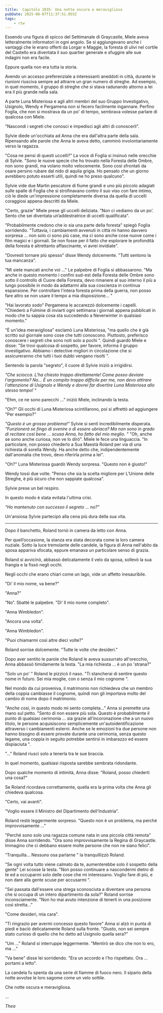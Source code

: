 ```yaml
---
title:  Capitolo 1035- Una notte oscura e meravigliosa
pubDate: 2025-08-07T11:37:51.055Z
tags:
    - rtw
---
```



Essendo una figura di spicco del Settimanale di Graycastle, Miele aveva letteralmente informatori in ogni angolo. Se si aggiungevano anche i vantaggi che le erano offerti da Lorgar e Maggie, la foresta di ulivi nel cortile del Castello era diventata il suo quartier generale e sfuggire alle sue indagini non era facile.


Eppure quella non era tutta la storia.


Avendo un accesso preferenziale a interessanti aneddoti in città, durante le riunioni riusciva sempre ad attrarre un gran numero di streghe. Ad esempio, in quel momento, il gruppo di streghe che si stava radunando attorno a lei era il più grande nella sala.


A parte Luna Misteriosa e agli altri membri del suo Gruppo Investigativo, Usignolo, Wendy e Pergamena non si fecero facilmente ingannare. Perfino Foglia, che non si mostrava da un po' di tempo, sembrava volesse parlare di qualcosa con Miele.


"Nascondi i segreti che conosci e impedisci agli altri di conoscerli”.


Sylvie diede un'occhiata ad Anna che era dall'altra parte della sala. Ripensando alle parole che Anna le aveva detto, camminò involontariamente verso la ragazza.


"Cosa ne pensi di questi uccelli?" La voce di Foglia si insinuò nelle orecchie di Sylvie. "Sono le nuove specie che ho trovato nella Foresta delle Ombre, non sono grandi, ma volano molto velocemente. Sono così sfrontati da osare persino rubare dal nido di aquila grigia. Ho pensato che un giorno avrebbero potuto esserti utili, quindi ne ho preso qualcuno".


Sylvie vide due Martin pescatore di fiume grandi e uno più piccolo adagiati sulle spalle di Foglia che si strofinavano contro il suo viso con fare intimo, ciò le diede un'impressione completamente diversa da quella di uccelli coraggiosi appena descritti da Miele.


"Certo, grazie" Miele prese gli uccelli deliziata. "Non ci vediamo da un po’. Sento che sei diventata un’addestratrice di uccelli qualificata".


"Probabilmente credono che io sia una parte della foresta" spiegò Foglia sorridendo. "Tuttavia, i cambiamenti avvenuti in città mi hanno davvero sorpresa ... non solo ci sono più case, ma ci sono anche cose nuove come i film magici e i giornali. Se non fosse per il fatto che esplorare le profondità della foresta è altrettanto affascinante, vi avrei invidiate".


"Dovresti tornare più spesso" disse Wendy dolcemente. "Tutti sentono la tua mancanza".


"Mi siete mancati anche voi ..." Le palpebre di Foglia si abbassarono. "Ma anche in questo momento i confini sud-est della Foresta delle Ombre sono sotto il controllo di Cuore della Foresta, devo rimanere al suo interno il più a lungo possibile in modo da adattarmi alla sua coscienza in continua espansione. Per controllare l'intera foresta prima della guerra, non posso fare altro se non usare il tempo a mia disposizione... "


"Hai lavorato sodo" Pergamena le accarezzò dolcemente i capelli. "Chiederò a Fulmine di inviarti ogni settimana i giornali appena pubblicati in modo che tu sappia cosa sta succedendo a Neverwinter in qualsiasi momento.”


"È un'idea meravigliosa" esclamò Luna Misteriosa, "ma quello che è già scritto sul giornale sono cose che tutti conoscono. Piuttosto, preferisco conoscere i segreti che sono noti solo a pochi ". Quindi guardò Miele e disse: "Se trovi qualcosa di sospetto, per favore, informa il gruppo investigativo. Abbiamo i detective migliori in circolazione che si assicureranno che tutti i tuoi dubbi vengano risolti ".


Sentendo la parola "segreto", il cuore di Sylvie iniziò a irrigidirsi.


<em>“Che sciocca.</em> <em>L’ha chiesto troppo direttamente! Come posso deviare l'argomento? No... È un compito troppo difficile per me, non devo attirare l'attenzione di Usignolo e Wendy e dovrei far divertire Luna Misteriosa allo stesso tempo!</em> “


"Ehm, ce ne sono parecchi ..." iniziò Miele, inclinando la testa.


"Oh?" Gli occhi di Luna Misteriosa scintillarono, poi si affrettò ad aggiungere "Per esempio?"


<em> "Questo è un grosso problema!" </em>Sylvie si sentì incredibilmente disperata. <em>"Funzionerà se fingo di svenire o di essere ubriaca? Ma non sono in grado di recitare così bene ... scusa Anna, ho fatto del mio meglio. "</em><em>
</em>
"Oh, anche se sono anche curiosa, non ve lo dirò". Miele le fece una linguaccia. "In particolare, non posso chiederlo a Sua Maestà Roland per via di una richiesta di sorella Wendy. Ha anche detto che, indipendentemente dall'anomalia che trovo, devo riferirla prima a lei".


"Oh?" Luna Misteriosa guardò Wendy sorpresa. "Questo non è giusto!"


Wendy tossì due volte. "Penso che sia la scelta migliore per L’Unione delle Streghe, è più sicuro che non sappiate qualcosa".


Sylvie prese un bel respiro.


In questo modo è stata evitata l'ultima crisi.


<em>“Ho mantenuto con successo il segreto ... no?”</em>


Un'ansiosa Sylvie partecipò alla cena più dura della sua vita.


***************


Dopo il banchetto, Roland tornò in camera da letto con Anna.


Per quell’occasione, la stanza era stata decorata come la loro camera nuziale. Sotto la luce tremolante delle candele, la figura di Anna nell'abito da sposa appariva sfocata, eppure emanava un particolare senso di grazia.


Roland si avvicinò, abbassò delicatamente il velo da sposa, sollevò la sua frangia e la fissò negli occhi.


Negli occhi che erano chiari come un lago, vide un affetto inesauribile.


"Di' il mio nome, va bene?"


"Anna?"


“No”. Sbatté le palpebre. "Dì’ Il mio nome completo".


"Anna Wimbledon".


"Ancora una volta".


"Anna Wimbledon".


"Puoi chiamarmi così altre dieci volte?"


Roland sorrise dolcemente. "Tutte le volte che desideri.”


Dopo aver sentito le parole che Roland le aveva sussurrato all'orecchio, Anna abbassò timidamente la testa. "La mia richiesta ... è un po 'strana?"


"Solo un po' " Roland le pizzicò il naso. "Ti stancherai di sentire questo nome in futuro. Sei mia moglie, con o senza il mio cognome “.


Nel mondo da cui proveniva, il matrimonio non richiedeva che un membro della coppia cambiasse il cognome, quindi non gli importava molto del cambio di nome dopo il matrimonio.


"Anche così, in questo modo mi sento completa..." Anna si premette una mano sul petto. "Sento di non essere più sola. Questo è probabilmente il punto di qualsiasi cerimonia ... sia grazie all’incoronazione che a un nuovo titolo, le persone acquisiscono semplicemente un'autoidentificazione attraverso i cambiamenti esterni. Anche se le emozioni tra due persone non hanno bisogno di essere provate durante una cerimonia, senza questo legame, una coppia in seguito potrebbe sentirsi in imbarazzo ed essere dispiaciuta ".


"..." Roland riuscì solo a tenerla tra le sue braccia.


In quel momento, qualsiasi risposta sarebbe sembrata ridondante.


Dopo qualche momento di intimità, Anna disse: "Roland, posso chiederti una cosa?"


Se Roland ricordava correttamente, quella era la prima volta che Anna gli chiedeva qualcosa.


"Certo, vai avanti".


"Voglio essere il Ministro del Dipartimento dell'Industria".


Roland restò leggermente sorpreso. "Questo non è un problema, ma perché improvvisamente ..."


"Perché sono solo una ragazza comune nata in una piccola città remota" disse Anna sorridendo. "Ora sono improvvisamente la Regina di Graycastle. Immagino che ci debbano essere molte persone che non ne siano felici".


“Tranquilla… Nessuno osa parlarne " la tranquillizzò Roland.


"Se ogni volta tutto viene calmato da te, aumenterebbe solo il sospetto della gente" Lei scosse la testa. "Non posso continuare a nascondermi dietro di te ed a occuparmi solo delle cose che mi interessano. Voglio fare di più, e non dare alla gente scuse per accusarmi “.


"Sei passata dall'essere una strega sconosciuta a diventare una persona che si occupa di un intero dipartimento da sola?" Roland sorrise inconsciamente. "Non ho mai avuto intenzione di tenerti in una posizione così stretta..."


"Come desideri, mia cara".


"Ti ringrazio per avermi concesso questo favore" Anna si alzò in punta di piedi e baciò delicatamente Roland sulla fronte. "Giusto, non sei sempre stato curioso di quello che ho detto ad Usignolo quella sera?"


"Um ..." Roland si interruppe leggermente. "Mentirò se dico che non lo ero, ma ..."


"Va bene" disse lei sorridendo. "Era un accordo e l'ho rispettato. Ora ... portami a letto".


La candela fu spenta da una serie di fiamme di fuoco nero. Il sipario della notte avvolse le loro sagome come un velo sottile.


Che notte oscura e meravigliosa.


...




<em>Thea </em>
                                


                                



